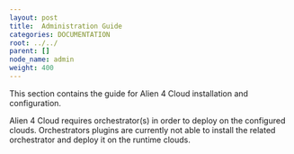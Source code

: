 ```yaml
---
layout: post
title:  Administration Guide
categories: DOCUMENTATION
root: ../../
parent: []
node_name: admin
weight: 400
---
```


This section contains the guide for Alien 4 Cloud installation and configuration.



Alien 4 Cloud requires orchestrator(s) in order to deploy on the configured clouds. Orchestrators plugins are currently not able to install the related orchestrator and deploy it on the runtime clouds.
